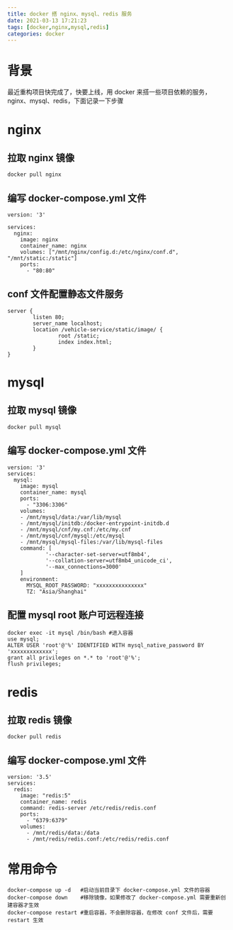 ```yaml
---
title: docker 搭 nginx、mysql、redis 服务
date: 2021-03-13 17:21:23
tags: [docker,nginx,mysql,redis]
categories: docker
---
```


# 背景

最近重构项目快完成了，快要上线，用 docker 来搭一些项目依赖的服务，nginx、mysql、redis，下面记录一下步骤

# nginx

## 拉取 nginx 镜像

```shell
docker pull nginx
```

## 编写 docker-compose.yml 文件

```shell
version: '3'

services:
  nginx:
    image: nginx
    container_name: nginx
    volumes: ["/mnt/nginx/config.d:/etc/nginx/conf.d", "/mnt/static:/static"]
    ports:
      - "80:80"
```

## conf 文件配置静态文件服务

```shell
server {
        listen 80;
        server_name localhost;
        location /vehicle-service/static/image/ {
                root /static;
                index index.html;
        }
}

```

<!-- more -->

# mysql

## 拉取 mysql 镜像

```shell
docker pull mysql
```

## 编写 docker-compose.yml 文件

```shell
version: '3'
services:
  mysql:
    image: mysql
    container_name: mysql
    ports:
      - "3306:3306"
    volumes:
    - /mnt/mysql/data:/var/lib/mysql
    - /mnt/mysql/initdb:/docker-entrypoint-initdb.d
    - /mnt/mysql/cnf/my.cnf:/etc/my.cnf
    - /mnt/mysql/cnf/mysql:/etc/mysql
    - /mnt/mysql/mysql-files:/var/lib/mysql-files
    command: [
            '--character-set-server=utf8mb4',
            '--collation-server=utf8mb4_unicode_ci',
            '--max_connections=3000'
    ]
    environment:
      MYSQL_ROOT_PASSWORD: "xxxxxxxxxxxxxxx"
      TZ: "Asia/Shanghai"
```

## 配置 mysql root 账户可远程连接

```shell
docker exec -it mysql /bin/bash #进入容器
use mysql;
ALTER USER 'root'@'%' IDENTIFIED WITH mysql_native_password BY 'xxxxxxxxxxxxx';
grant all privileges on *.* to 'root'@'%';
flush privileges;
```

# redis

## 拉取 redis 镜像

```shell
docker pull redis
```

## 编写 docker-compose.yml 文件

```shell
version: '3.5'
services:
  redis:
    image: "redis:5"
    container_name: redis
    command: redis-server /etc/redis/redis.conf
    ports:
      - "6379:6379"
    volumes:
      - /mnt/redis/data:/data
      - /mnt/redis/redis.conf:/etc/redis/redis.conf
```

# 常用命令

```shell
docker-compose up -d   #启动当前目录下 docker-compose.yml 文件的容器
docker-compose down    #移除镜像，如果修改了 docker-compose.yml 需要重新创建容器才生效
docker-compose restart #重启容器，不会删除容器，在修改 conf 文件后，需要 restart 生效 
```

